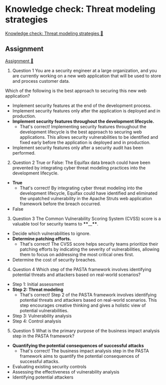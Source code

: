# Knowledge check: Threat modeling strategies

[Knowledge check: Threat modeling strategies 🔗](https://www.coursera.org/learn/advanced-cybersecurity-concepts-and-capstone-project/assignment-submission/8Mhe4/knowledge-check-threat-modeling-strategies)

## Assignment

[Assignment 🔗](https://www.coursera.org/learn/advanced-cybersecurity-concepts-and-capstone-project/assignment-submission/8Mhe4/knowledge-check-threat-modeling-strategies/attempt)

1.  Question 1
    You are a security engineer at a large organization, and you are currently working on a new web application that will be used to store and process customer data.

Which of the following is the best approach to securing this new web application?

- Implement security features at the end of the development process.
- Implement security features only after the application is deployed and in production.
- **Implement security features throughout the development lifecycle.**
  - That's correct! Implementing security features throughout the development lifecycle is the best approach to securing web applications. This allows security vulnerabilities to be identified and fixed early before the application is deployed and in production.
- Implement security features only after a security audit has been performed.

2. Question 2
   True or False: The Equifax data breach could have been prevented by integrating cyber threat modeling practices into the development lifecycle.

- **True**
  - That's correct! By integrating cyber threat modeling into the development lifecycle, Equifax could have identified and eliminated the unpatched vulnerability in the Apache Struts web application framework before the breach occurred.
- False

3. Question 3
   The Common Vulnerability Scoring System (CVSS) score is a valuable tool for security teams to **\*\***\_\_**\*\***.

- Decide which vulnerabilities to ignore.
- **Determine patching efforts.**
  - That's correct! The CVSS score helps security teams prioritize their patching efforts by indicating the severity of vulnerabilities, allowing them to focus on addressing the most critical ones first.
- Determine the cost of security breaches.

4. Question 4
   Which step of the PASTA framework involves identifying potential threats and attackers based on real-world scenarios?

- Step 1: Initial assessment
- **Step 2: Threat modeling**
  - That's correct! Step 2 of the PASTA framework involves identifying potential threats and attackers based on real-world scenarios. This step encourages creative thinking and gives a holistic view of potential vulnerabilities.
- Step 3: Vulnerability analysis
- Step 4: Control analysis

5. Question 5
   What is the primary purpose of the business impact analysis step in the PASTA framework?

- **Quantifying the potential consequences of successful attacks**
  - That's correct! The business impact analysis step in the PASTA framework aims to quantify the potential consequences of successful attacks.
- Evaluating existing security controls
- Assessing the effectiveness of vulnerability analysis
- Identifying potential attackers
